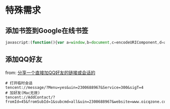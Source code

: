 # 特殊需求

## 添加书签到Google在线书签

```javascript
javascript:(function(){var a=window,b=document,c=encodeURIComponent,d=a.open("https://www.google.com/bookmarks/mark?op=edit&output=popup&bkmk="+c(b.location)+"&title="+c(b.title),"bkmk_popup","left="+((a.screenX||a.screenLeft)+10)+",top="+((a.screenY||a.screenTop)+10)+",height=510px,width=550px,resizable=1,alwaysRaised=1");a.setTimeout(function(){d.focus()},300)})();
```

## 添加QQ好友

from: [分享一个直接加QQ好友的链接或会话的](https://blog.csdn.net/qq_2300688967/article/details/52162230)

```text
# 打开临时会话
tencent://message/?Menu=yes&uin=2300688967&Service=300&sigT=4
# 加好友(Mac无效)
tencent://AddContact/?fromId=45&fromSubId=1&subcmd=all&uin=2300688967&website=www.oicqzone.com
```

